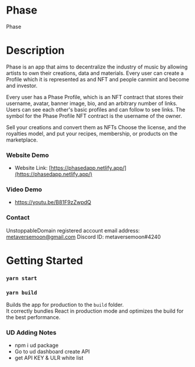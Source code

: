 # Phase

Phase

# Description

Phase is an app that aims to decentralize the industry of music by allowing artists to own their creations, data and materials. Every user can create a Profile which it is represented as and NFT and people canmint and become and investor.

Every user has a Phase Profile, which is an NFT contract that stores their username, avatar, banner image, bio, and an arbitrary number of links. Users can see each other's basic profiles and can follow to see links. The symbol for the Phase Profile NFT contract is the username of the owner.

Sell your creations and convert them as NFTs
Choose the license, and the royalties model, and put your recipes, membership, or products on the marketplace.

### Website Demo

- Website Link: [https://phasedapp.netlify.app/](https://phasedapp.netlify.app/)

### Video Demo

- https://youtu.be/B81F9zZwpdQ

### Contact

UnstoppableDomain registered account email address: metaversemoon@gmail.com
Discord ID: metaversemoon#4240

# Getting Started

### `yarn start`

### `yarn build`

Builds the app for production to the `build` folder.\
It correctly bundles React in production mode and optimizes the build for the best performance.

### UD Adding Notes

- npm i ud package
- Go to ud dashboard create API
- get API KEY & ULR white list
